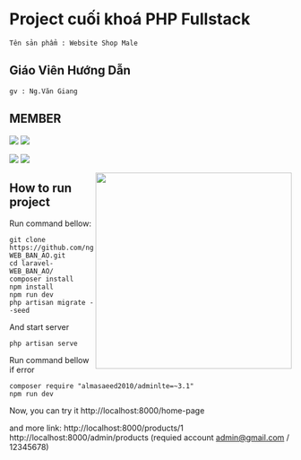 # Project cuối khoá PHP Fullstack
```
Tên sản phẩm : Website Shop Male
```
## Giáo Viên Hướng Dẫn 
```
gv : Ng.Văn Giang
````
## MEMBER 

[![](https://img.shields.io/badge/Facebook-Thu_Phuong-blue)](https://www.facebook.com/nguyenthuphuon9/)
[![](https://img.shields.io/badge/Gmail-ng.thuphuon@gmail.com-yellow)](mailto:ng.thuphuon@gmail.com)

[![](https://img.shields.io/badge/Facebook-Ngoc_Bao-orange)](https://www.facebook.com/baobao080901/)
[![](https://img.shields.io/badge/Gmail-ngocbao0891@gmail.com-green)](mailto:ngocbao0891@gmail.com)


<img align='right' src="https://media.giphy.com/media/26BRsyCib8vrIpIJi/giphy.gif" width="350">

## How to run project

Run command bellow:

```
git clone https://github.com/ngocbao1512/laravel-WEB_BAN_AO.git
cd laravel-WEB_BAN_AO/
composer install
npm install
npm run dev
php artisan migrate --seed
```

And start server

```
php artisan serve
```

Run command bellow if error
```
composer require "almasaeed2010/adminlte=~3.1"
npm run dev
```

Now, you can try it http://localhost:8000/home-page

and more link:
http://localhost:8000/products/1
http://localhost:8000/admin/products (requied account admin@gmail.com / 12345678)

